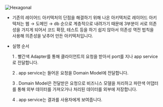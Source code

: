 ![Hexagonal](https://user-images.githubusercontent.com/75124028/197334026-b931a95c-d990-43d1-aa5a-e5cf82de62ae.png)

- 기존의 레이어드 아키텍처의 단점을 해결하기 위해 나온 아키텍처로 레이어드 아키텍처는 웹 → 도메인 → db 순으로 계층적으로 내려가기 때문에 3부분이 서로 의존성을 가지게 되어서 코드 확장, 테스트 등을 하기 쉽지 않아서 의존성 역전 법칙을 사용해 의존성을 낮추어 만든 아키텍처입니다.

- 실행 순서
  
  1 . 빨간색 Adapter를 통해 클라이언트의 요청을 받아서 port를 지나 app service로 전달합니다.
  
  2 . app service는 들어온 요청을 Domain Model에 전달합니다.
  
  3 . Domain Model은 전달받은 요청으로 비즈니스 모델을 처리하고 파란색 어댑터를 통해 외부 데이터를 가져오거나 처리된 데이터를 외부에 저장합니다.
  
  4 . app service는 결과를 사용자에게 보여줍니다.
